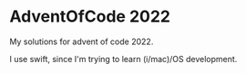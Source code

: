 # AdventOfCode 2022

My solutions for advent of code 2022.

I use swift, since I'm trying to learn (i/mac)/OS development.